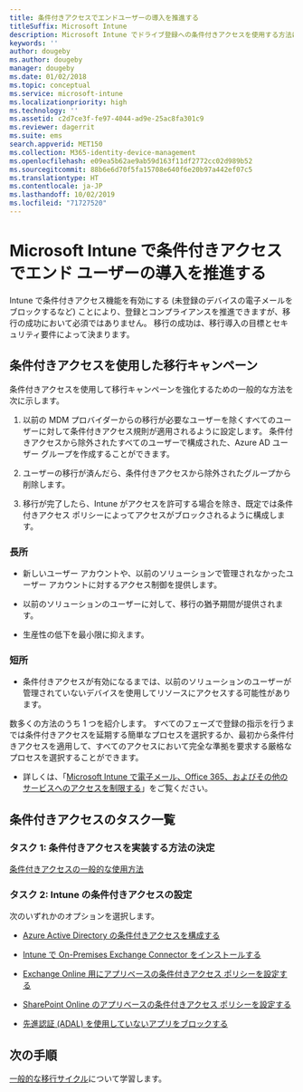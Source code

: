```yaml
---
title: 条件付きアクセスでエンドユーザーの導入を推進する
titleSuffix: Microsoft Intune
description: Microsoft Intune でドライブ登録への条件付きアクセスを使用する方法について説明します。
keywords: ''
author: dougeby
ms.author: dougeby
manager: dougeby
ms.date: 01/02/2018
ms.topic: conceptual
ms.service: microsoft-intune
ms.localizationpriority: high
ms.technology: ''
ms.assetid: c2d7ce3f-fe97-4044-ad9e-25ac8fa301c9
ms.reviewer: dagerrit
ms.suite: ems
search.appverid: MET150
ms.collection: M365-identity-device-management
ms.openlocfilehash: e09ea5b62ae9ab59d163f11df2772cc02d989b52
ms.sourcegitcommit: 88b6e6d70f5fa15708e640f6e20b97a442ef07c5
ms.translationtype: HT
ms.contentlocale: ja-JP
ms.lasthandoff: 10/02/2019
ms.locfileid: "71727520"
---
```

# <a name="drive-end-user-adoption-with-conditional-access-in-microsoft-intune"></a>Microsoft Intune で条件付きアクセスでエンド ユーザーの導入を推進する

Intune で条件付きアクセス機能を有効にする (未登録のデバイスの電子メールをブロックするなど) ことにより、登録とコンプライアンスを推進できますが、移行の成功において必須ではありません。 移行の成功は、移行導入の目標とセキュリティ要件によって決まります。

## <a name="migration-campaign-with-conditional-access"></a>条件付きアクセスを使用した移行キャンペーン

条件付きアクセスを使用して移行キャンペーンを強化するための一般的な方法を次に示します。

1. 以前の MDM プロバイダーからの移行が必要なユーザーを除くすべてのユーザーに対して条件付きアクセス規則が適用されるように設定します。 条件付きアクセスから除外されたすべてのユーザーで構成された、Azure AD ユーザー グループを作成することができます。

2. ユーザーの移行が済んだら、条件付きアクセスから除外されたグループから削除します。

3. 移行が完了したら、Intune がアクセスを許可する場合を除き、既定では条件付きアクセス ポリシーによってアクセスがブロックされるように構成します。

### <a name="advantages"></a>長所

- 新しいユーザー アカウントや、以前のソリューションで管理されなかったユーザー アカウントに対するアクセス制御を提供します。

- 以前のソリューションのユーザーに対して、移行の猶予期間が提供されます。

- 生産性の低下を最小限に抑えます。

### <a name="disadvantages"></a>短所

- 条件付きアクセスが有効になるまでは、以前のソリューションのユーザーが管理されていないデバイスを使用してリソースにアクセスする可能性があります。


数多くの方法のうち 1 つを紹介します。 すべてのフェーズで登録の指示を行うまでは条件付きアクセスを延期する簡単なプロセスを選択するか、最初から条件付きアクセスを適用して、すべてのアクセスにおいて完全な準拠を要求する厳格なプロセスを選択することができます。

- 詳しくは、「[Microsoft Intune で電子メール、Office 365、およびその他のサービスへのアクセスを制限する](../protect/conditional-access.md)」をご覧ください。

## <a name="task-list-for-conditional-access"></a>条件付きアクセスのタスク一覧

### <a name="task-1-decide-how-you-are-going-to-implement-conditional-access"></a>タスク 1: 条件付きアクセスを実装する方法の決定

[条件付きアクセスの一般的な使用方法](../protect/conditional-access-intune-common-ways-use.md)

### <a name="task-2-set-up-intune-conditional-access"></a>タスク 2: Intune の条件付きアクセスの設定

次のいずれかのオプションを選択します。

- [Azure Active Directory の条件付きアクセスを構成する](https://docs.microsoft.com/azure/active-directory/active-directory-conditional-access-azure-portal)

- [Intune で On-Premises Exchange Connector をインストールする](../protect/exchange-connector-install.md)

- [Exchange Online 用にアプリベースの条件付きアクセス ポリシーを設定する](../protect/app-based-conditional-access-intune-create.md)

- [SharePoint Online のアプリベースの条件付きアクセス ポリシーを設定する](../protect/app-based-conditional-access-intune-create.md)

- [先進認証 (ADAL) を使用していないアプリをブロックする](../protect/app-modern-authentication-block.md)

## <a name="next-steps"></a>次の手順

[一般的な移行サイクル](../migration-guide-cycle.md)について学習します。
